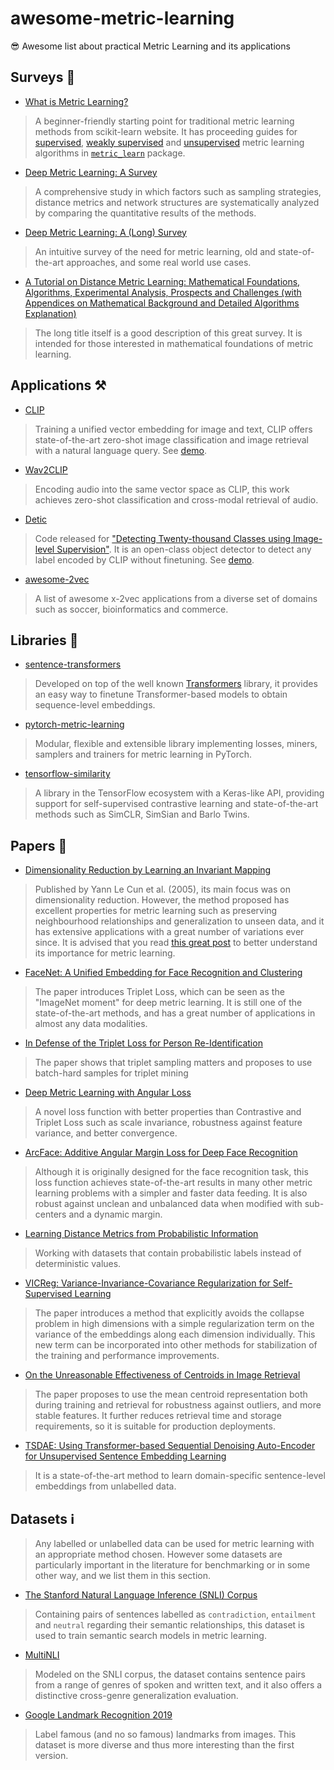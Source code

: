# awesome-metric-learning
😎 Awesome list about practical Metric Learning and its applications

## Surveys 📖
- [What is Metric Learning?](http://contrib.scikit-learn.org/metric-learn/introduction.html)
> A beginner-friendly starting point for traditional metric learning methods from scikit-learn website. It has proceeding guides for [supervised](http://contrib.scikit-learn.org/metric-learn/supervised.html), [weakly supervised](http://contrib.scikit-learn.org/metric-learn/weakly_supervised.html) and [unsupervised](http://contrib.scikit-learn.org/metric-learn/unsupervised.html) metric learning algorithms in [`metric_learn`](http://contrib.scikit-learn.org/metric-learn/metric_learn.html) package.
- [Deep Metric Learning: A Survey](https://www.mdpi.com/2073-8994/11/9/1066/htm)
> A comprehensive study in which factors such as sampling strategies, distance metrics and network structures are systematically analyzed by comparing the quantitative results of the methods.
- [Deep Metric Learning: A (Long) Survey](https://hav4ik.github.io/articles/deep-metric-learning-survey)
> An intuitive survey of the need for metric learning, old and state-of-the-art approaches, and some real world use cases.
- [A Tutorial on Distance Metric Learning: Mathematical Foundations, Algorithms, Experimental Analysis, Prospects and Challenges (with Appendices on Mathematical Background and Detailed Algorithms Explanation)](https://arxiv.org/abs/1812.05944)
> The long title itself is a good description of this great survey. It is intended for those interested in mathematical foundations of metric learning.


## Applications ⚒️
- [CLIP](https://github.com/openai/CLIP)
> Training a unified vector embedding for image and text, CLIP offers state-of-the-art zero-shot image classification and image retrieval with a natural language query. See [demo](https://colab.research.google.com/github/openai/clip/blob/master/notebooks/Interacting_with_CLIP.ipynb).
- [Wav2CLIP](https://github.com/descriptinc/lyrebird-wav2clip)
> Encoding audio into the same vector space as CLIP, this work achieves  zero-shot classification and cross-modal retrieval of audio.
- [Detic](https://github.com/facebookresearch/Detic)
> Code released for ["Detecting Twenty-thousand Classes using Image-level Supervision"](https://arxiv.org/abs/2201.02605). It is an open-class object detector to detect any label encoded by CLIP without finetuning. See [demo](https://huggingface.co/spaces/akhaliq/Detic).
- [awesome-2vec](https://github.com/MaxwellRebo/awesome-2vec)
> A list of awesome x-2vec applications from a diverse set of domains such as soccer, bioinformatics and commerce.


## Libraries 🧰
- [sentence-transformers](https://github.com/UKPLab/sentence-transformers)
> Developed on top of the well known [Transformers](https://github.com/huggingface/transformers) library, it provides an easy way to finetune Transformer-based models to obtain sequence-level embeddings.
- [pytorch-metric-learning](https://github.com/KevinMusgrave/pytorch-metric-learning)
> Modular, flexible and extensible library implementing losses, miners, samplers and trainers for metric learning in PyTorch.
- [tensorflow-similarity](https://github.com/tensorflow/similarity)
> A library in the TensorFlow ecosystem with a Keras-like API, providing support for self-supervised contrastive learning and state-of-the-art methods such as SimCLR, SimSian and Barlo Twins.


## Papers 🔬
- [Dimensionality Reduction by Learning an Invariant Mapping](http://yann.lecun.com/exdb/publis/pdf/hadsell-chopra-lecun-06.pdf)
> Published by Yann Le Cun et al. (2005), its main focus was on dimensionality reduction. However, the method proposed has excellent properties for metric learning such as preserving neighbourhood relationships and generalization to unseen data, and it has extensive applications with a great number of variations ever since. It is advised that you read [this great post](https://medium.com/@maksym.bekuzarov/losses-explained-contrastive-loss-f8f57fe32246) to better understand its importance for metric learning.
- [FaceNet: A Unified Embedding for Face Recognition and Clustering](https://arxiv.org/abs/1503.03832)
> The paper introduces Triplet Loss, which can be seen as the "ImageNet moment" for deep metric learning. It is still one of the state-of-the-art methods, and has a great number of applications in almost any data modalities.
- [In Defense of the Triplet Loss for Person Re-Identification](https://arxiv.org/abs/1703.07737)
> The paper shows that triplet sampling matters and proposes to use batch-hard samples for triplet mining 
- [Deep Metric Learning with Angular Loss](https://arxiv.org/abs/1708.01682)
> A novel loss function with better properties than Contrastive and Triplet Loss such as scale invariance, robustness against feature variance, and better convergence.
- [ArcFace: Additive Angular Margin Loss for Deep Face Recognition](https://arxiv.org/abs/1801.07698)
> Although it is originally designed for the face recognition task, this loss function achieves state-of-the-art results in many other metric learning problems with a simpler and faster data feeding. It is also robust against unclean and unbalanced data when modified with sub-centers and a dynamic margin.
- [Learning Distance Metrics from Probabilistic Information](https://cse.buffalo.edu/~lusu/papers/TKDD2020.pdf)
> Working with datasets that contain probabilistic labels instead of deterministic values.
- [VICReg: Variance-Invariance-Covariance Regularization for Self-Supervised Learning](https://arxiv.org/abs/2105.04906)
> The paper introduces a method that explicitly avoids the collapse problem in high dimensions with a simple regularization term on the variance of the embeddings along each dimension individually. This new term can be incorporated into other methods for stabilization of the training and performance improvements.
- [On the Unreasonable Effectiveness of Centroids in Image Retrieval](https://arxiv.org/abs/2104.13643)
> The paper proposes to use the mean centroid representation both during training and retrieval for robustness against outliers, and more stable features. It further reduces retrieval time and storage requirements, so it is suitable for production deployments.
- [TSDAE: Using Transformer-based Sequential Denoising Auto-Encoder for Unsupervised Sentence Embedding Learning](https://arxiv.org/abs/2104.06979)
> It is a state-of-the-art method to learn domain-specific sentence-level embeddings from unlabelled data.


## Datasets ℹ️
> Any labelled or unlabelled data can be used for metric learning with an appropriate method chosen. However some datasets are particularly important in the literature for benchmarking or in some other way, and we list them in this section.

- [The Stanford Natural Language Inference (SNLI) Corpus](https://nlp.stanford.edu/projects/snli/)
> Containing pairs of sentences labelled as `contradiction`, `entailment` and `neutral` regarding their semantic relationships, this dataset is used to train semantic search models in metric learning.
- [MultiNLI](https://cims.nyu.edu/~sbowman/multinli/)
> Modeled on the SNLI corpus, the dataset contains sentence pairs from a range of genres of spoken and written text, and it also offers a distinctive cross-genre generalization evaluation. 
- [Google Landmark Recognition 2019](https://www.kaggle.com/c/landmark-recognition-2019)
> Label famous (and no so famous) landmarks from images. This dataset is more diverse and thus more interesting than the first version.
